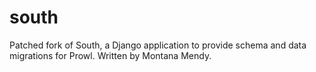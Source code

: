 # south
Patched fork of South, a Django application to provide schema and data migrations for Prowl. Written by Montana Mendy.
